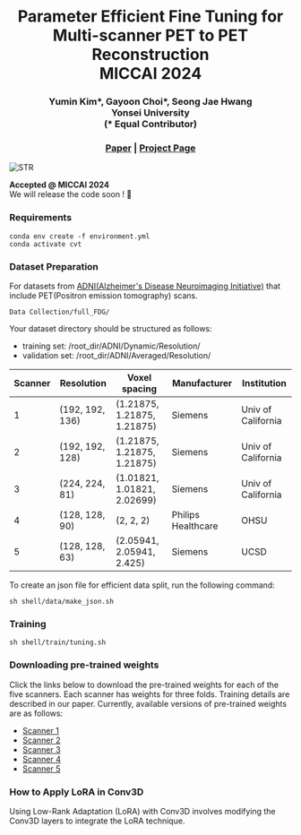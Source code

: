 <div align="center">
    <h1>Parameter Efficient Fine Tuning for <br> Multi-scanner PET to PET Reconstruction <br> MICCAI 2024</h1>
</div>

<div align="center">
    <h3>Yumin Kim*, Gayoon Choi*, Seong Jae Hwang <br> Yonsei University <br> (* Equal Contributor) 
</h3>
                                            
</div>


<div align="center">
  <h3>
    <a href="https://arxiv.org/pdf/2407.07517">Paper</a> |
    <a href="http://MICV-yonsei.github.io/petite2024/">Project Page</a>
  </h3>
</div>

 ![STR](https://github.com/mineeuk/PETITE/assets/72694034/2641a7f3-facc-4eac-84cf-b96ea3c32f64)
 
**Accepted @ MICCAI 2024** \
We will release the code soon ! 🦍

### Requirements

```
conda env create -f environment.yml
conda activate cvt
```

### Dataset Preparation

For datasets from [ADNI(Alzheimer's Disease Neuroimaging Initiative)](https://ida.loni.usc.edu/login.jsp?project=ADNI) that include PET(Positron emission tomography) scans.
```
Data Collection/full_FDG/
```
Your dataset directory should be structured as follows:
- training set: /root_dir/ADNI/Dynamic/Resolution/
- validation set: /root_dir/ADNI/Averaged/Resolution/

| Scanner | Resolution       | Voxel spacing             | Manufacturer        | Institution        |
|---------|------------------|---------------------------|---------------------|--------------------|
| 1       | (192, 192, 136)  | (1.21875, 1.21875, 1.21875)| Siemens             | Univ of California |
| 2       | (192, 192, 128)  | (1.21875, 1.21875, 1.21875)| Siemens             | Univ of California |
| 3       | (224, 224, 81)   | (1.01821, 1.01821, 2.02699)| Siemens             | Univ of California |
| 4       | (128, 128, 90)   | (2, 2, 2)                  | Philips Healthcare  | OHSU               |
| 5       | (128, 128, 63)   | (2.05941, 2.05941, 2.425)  | Siemens             | UCSD               |

To create an json file for efficient data split, run the following command:
```commandline
sh shell/data/make_json.sh
```

### Training
```commandline
sh shell/train/tuning.sh
```

### Downloading pre-trained weights
Click the links below to download the pre-trained weights for each of the five scanners. Each scanner has weights for three folds. 
Training details are described in our paper. Currently, available versions of pre-trained weights are as follows:
- [Scanner 1](https://drive.google.com/drive/folders/1RYErNuPzq1hmxgtQAayw_XEc0Vind0wG?usp=sharing)
- [Scanner 2](https://drive.google.com/drive/folders/1RYErNuPzq1hmxgtQAayw_XEc0Vind0wG?usp=sharing)
- [Scanner 3](https://drive.google.com/drive/folders/1RYErNuPzq1hmxgtQAayw_XEc0Vind0wG?usp=sharing)
- [Scanner 4](https://drive.google.com/drive/folders/1RYErNuPzq1hmxgtQAayw_XEc0Vind0wG?usp=sharing)
- [Scanner 5](https://drive.google.com/drive/folders/1RYErNuPzq1hmxgtQAayw_XEc0Vind0wG?usp=sharing)

### How to Apply LoRA in Conv3D
Using Low-Rank Adaptation (LoRA) with Conv3D involves modifying the Conv3D layers to integrate the LoRA technique.

